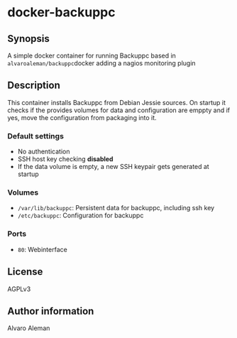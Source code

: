# docker-backuppc

## Synopsis

A simple docker container for running Backuppc based in `alvaroaleman/backuppc`docker adding a nagios monitoring plugin

## Description

This container installs Backuppc from Debian Jessie sources. On startup it
checks if the provides volumes for data and configuration are emppty and
if yes, move the configuration from packaging into it.

### Default settings

* No authentication
* SSH host key checking **disabled**
* If the data volume is empty, a new SSH keypair gets generated at startup

### Volumes

* ``/var/lib/backuppc``: Persistent data for backuppc, including ssh key
* ``/etc/backuppc``: Configuration for backuppc

### Ports

* ``80``: Webinterface

## License

AGPLv3

## Author information

Alvaro Aleman
